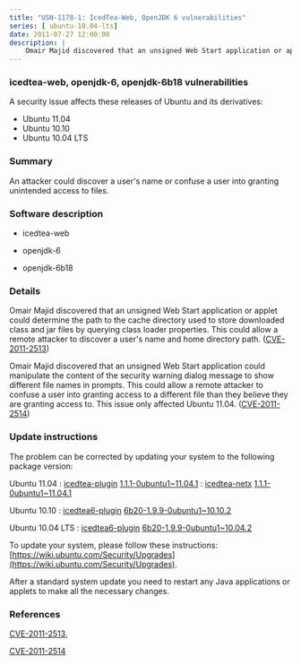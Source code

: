 ```yaml
---
title: "USN-1178-1: IcedTea-Web, OpenJDK 6 vulnerabilities"
series: [ ubuntu-10.04-lts]
date: 2011-07-27 12:00:00
description: |
    Omair Majid discovered that an unsigned Web Start application or applet could determine the path to the cache directory used to store downloaded class and jar files by querying class loader properties. This could allow a remote attacker to discover a user&#39;s name and home directory path. ([CVE-2011-2513](http://people.ubuntu.com/~ubuntu-security/cve/CVE-2011-2513))
--- 
```

 
### icedtea-web, openjdk-6, openjdk-6b18 vulnerabilities

A security issue affects these releases of Ubuntu and its derivatives:

* Ubuntu 11.04
* Ubuntu 10.10
* Ubuntu 10.04 LTS

### Summary

An attacker could discover a user&#39;s name or confuse a user into granting unintended access to files.

### Software description

* icedtea-web 

* openjdk-6 

* openjdk-6b18 

### Details

Omair Majid discovered that an unsigned Web Start application or applet could determine the path to the cache directory used to store downloaded class and jar files by querying class loader properties. This could allow a remote attacker to discover a user&#39;s name and home directory path. ([CVE-2011-2513](http://people.ubuntu.com/~ubuntu-security/cve/CVE-2011-2513))

Omair Majid discovered that an unsigned Web Start application could manipulate the content of the security warning dialog message to show different file names in prompts. This could allow a remote attacker to confuse a user into granting access to a different file than they believe they are granting access to. This issue only affected Ubuntu 11.04. ([CVE-2011-2514](http://people.ubuntu.com/~ubuntu-security/cve/CVE-2011-2514)) 

### Update instructions

The problem can be corrected by updating your system to the following package version:

Ubuntu 11.04
 : [icedtea-plugin](https://launchpad.net/ubuntu/+source/icedtea-web) <span> [1.1.1-0ubuntu1~11.04.1](https://launchpad.net/ubuntu/+source/icedtea-web/1.1.1-0ubuntu1~11.04.1) </span> 
 : [icedtea-netx](https://launchpad.net/ubuntu/+source/icedtea-web) <span> [1.1.1-0ubuntu1~11.04.1](https://launchpad.net/ubuntu/+source/icedtea-web/1.1.1-0ubuntu1~11.04.1) </span> 

Ubuntu 10.10
 : [icedtea6-plugin](https://launchpad.net/ubuntu/+source/openjdk-6) <span> [6b20-1.9.9-0ubuntu1~10.10.2](https://launchpad.net/ubuntu/+source/openjdk-6/6b20-1.9.9-0ubuntu1~10.10.2) </span> 

Ubuntu 10.04 LTS
 : [icedtea6-plugin](https://launchpad.net/ubuntu/+source/openjdk-6) <span> [6b20-1.9.9-0ubuntu1~10.04.2](https://launchpad.net/ubuntu/+source/openjdk-6/6b20-1.9.9-0ubuntu1~10.04.2) </span> 

To update your system, please follow these instructions: [https://wiki.ubuntu.com/Security/Upgrades](https://wiki.ubuntu.com/Security/Upgrades).

After a standard system update you need to restart any Java applications or applets to make all the necessary changes. 

### References

 [CVE-2011-2513](http://people.ubuntu.com/~ubuntu-security/cve/CVE-2011-2513), 

 [CVE-2011-2514](http://people.ubuntu.com/~ubuntu-security/cve/CVE-2011-2514)
 
